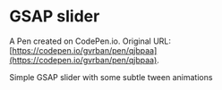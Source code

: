 # GSAP slider

A Pen created on CodePen.io. Original URL: [https://codepen.io/gvrban/pen/qjbpaa](https://codepen.io/gvrban/pen/qjbpaa).

Simple GSAP slider with some subtle tween animations
